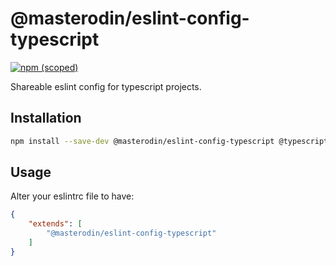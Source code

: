 # @masterodin/eslint-config-typescript

[![npm (scoped)](https://img.shields.io/npm/v/@masterodin/eslint-config-typescript)](https://npmjs.com/package/@masterodin/eslint-config-typescript)

Shareable eslint config for typescript projects.

## Installation

```bash
npm install --save-dev @masterodin/eslint-config-typescript @typescript-eslint/parser @typescript-eslint/eslint-plugin
```

## Usage

Alter your eslintrc file to have:

```json
{
    "extends": [
        "@masterodin/eslint-config-typescript"
    ]
}
```
